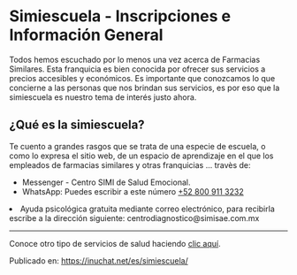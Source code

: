 # Simiescuela - Inscripciones e Información General

<!-- wp:paragraph -->
<p>Todos hemos escuchado por lo menos una vez acerca de Farmacias Similares. Esta franquicia es bien conocida por ofrecer sus servicios a precios accesibles y económicos. Es importante que conozcamos lo que concierne a las personas que nos brindan sus servicios, es por eso que la simiescuela es nuestro tema de interés justo ahora.</p>
<!-- /wp:paragraph -->

<!-- wp:heading -->
<h2><strong>¿Qué es la simiescuela? </strong></h2>
<!-- /wp:heading -->

<!-- wp:paragraph -->
<p>Te cuento a grandes rasgos que se trata de una especie de escuela, o como lo expresa el sitio web, de un espacio de aprendizaje en el que los empleados de farmacias similares y otras franquicias  ...  travès de: <ul><li>Messenger - Centro SIMI de Salud Emocional. </li><li>WhatsApp: Puedes escribir a este número <a href="https://bit.ly/Necesitoapoyopsicologicogratuito" target="_blank" rel="noreferrer noopener nofollow">+52 800 911 3232</a></li></ul></li><li>Ayuda psicológica gratuita mediante correo electrónico, para recibirla escribe a la dirección siguiente: centrodiagnostico@simisae.com.mx</li></ul>
<!-- /wp:list -->

<!-- wp:separator -->
<hr class="wp-block-separator has-alpha-channel-opacity"/>
<!-- /wp:separator -->

<!-- wp:paragraph -->
<p>Conoce otro tipo de servicios de salud haciendo <a href="https://inuchat.net/es/salud-digna/">clic aquí</a>. </p>
<!-- /wp:paragraph -->

Publicado en: https://inuchat.net/es/simiescuela/